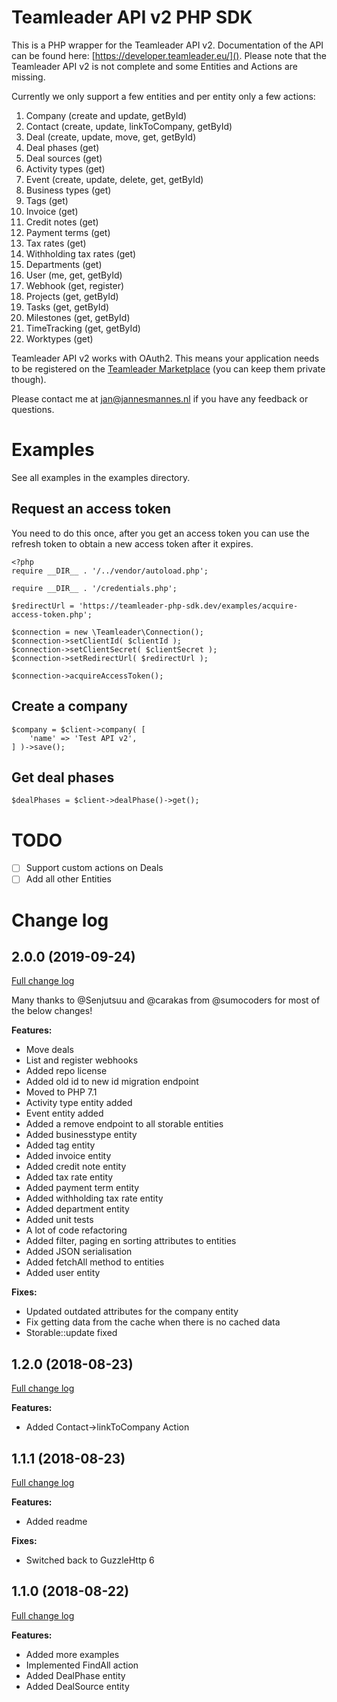 # Teamleader API v2 PHP SDK

This is a PHP wrapper for the Teamleader API v2. Documentation of the API can be found here: [https://developer.teamleader.eu/]().
Please note that the Teamleader API v2 is not complete and some Entities and Actions are missing.

Currently we only support a few entities and per entity only a few actions:

1.  Company (create and update, getById)
2.  Contact (create, update, linkToCompany, getById)
3.  Deal (create, update, move, get, getById)
4.  Deal phases (get)
5.  Deal sources (get)
6.  Activity types (get)
7.  Event (create, update, delete, get, getById)
8.  Business types (get)
9.  Tags (get)
10. Invoice (get)
11. Credit notes (get)
12. Payment terms (get)
13. Tax rates (get)
14. Withholding tax rates (get)
15. Departments (get)
16. User (me, get, getById)
17. Webhook (get, register)
18. Projects (get, getById)
19. Tasks (get, getById)
20. Milestones (get, getById)
21. TimeTracking (get, getById)
22. Worktypes (get)

Teamleader API v2 works with OAuth2. This means your application needs to be registered on the [Teamleader Marketplace](https://marketplace.teamleader.eu/nl/nl/ontwikkel/integraties) (you can keep them private though).

Please contact me at jan@jannesmannes.nl if you have any feedback or questions.

# Examples

See all examples in the examples directory.

## Request an access token

You need to do this once, after you get an access token you can use the refresh token to obtain a new access token after it expires.

```
<?php
require __DIR__ . '/../vendor/autoload.php';

require __DIR__ . '/credentials.php';

$redirectUrl = 'https://teamleader-php-sdk.dev/examples/acquire-access-token.php';

$connection = new \Teamleader\Connection();
$connection->setClientId( $clientId );
$connection->setClientSecret( $clientSecret );
$connection->setRedirectUrl( $redirectUrl );

$connection->acquireAccessToken();
```

## Create a company

```
$company = $client->company( [
    'name' => 'Test API v2',
] )->save();
```

## Get deal phases

```
$dealPhases = $client->dealPhase()->get();
```

# TODO

- [ ] Support custom actions on Deals
- [ ] Add all other Entities

# Change log

## 2.0.0 (2019-09-24)
[Full change log](https://github.com/janhenkes/teamleader-php-sdk/compare/1.1.1...0c7c5f4080adbd1640542ca79f68a01191c61e20)

Many thanks to @Senjutsuu and @carakas from @sumocoders for most of the below changes!

**Features:**

- Move deals 
- List and register webhooks
- Added repo license
- Added old id to new id migration endpoint 
- Moved to PHP 7.1
- Activity type entity added
- Event entity added
- Added a remove endpoint to all storable entities
- Added businesstype entity
- Added tag entity
- Added invoice entity
- Added credit note entity
- Added tax rate entity
- Added payment term entity
- Added withholding tax rate entity
- Added department entity
- Added unit tests
- A lot of code refactoring
- Added filter, paging en sorting attributes to entities
- Added JSON serialisation
- Added fetchAll method to entities
- Added user entity

**Fixes:**

- Updated outdated attributes for the company entity
- Fix getting data from the cache when there is no cached data
- Storable::update fixed

## 1.2.0 (2018-08-23)
[Full change log](https://github.com/janhenkes/teamleader-php-sdk/compare/1.1.1...1.2.0)

**Features:**

- Added Contact->linkToCompany Action

## 1.1.1 (2018-08-23)
[Full change log](https://github.com/janhenkes/teamleader-php-sdk/compare/1.1.0...1.1.1)

**Features:**

- Added readme

**Fixes:**

- Switched back to GuzzleHttp 6


## 1.1.0 (2018-08-22)
[Full change log](https://github.com/janhenkes/teamleader-php-sdk/compare/1.0.2...1.1.0)

**Features:**

- Added more examples
- Implemented FindAll action
- Added DealPhase entity
- Added DealSource entity
